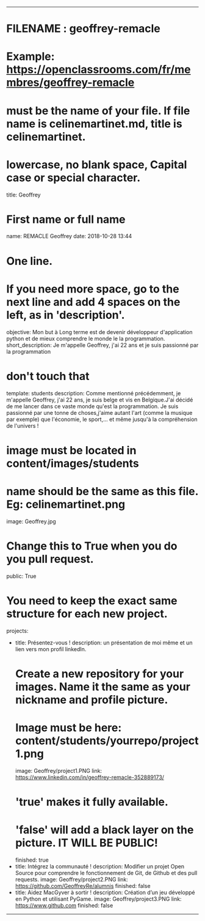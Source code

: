 ---

# FILENAME : geoffrey-remacle
# Example: https://openclassrooms.com/fr/membres/geoffrey-remacle
# must be the name of your file. If file name is celinemartinet.md, title is celinemartinet.
# lowercase, no blank space, Capital case or special character.
title: Geoffrey

# First name or full name
name: REMACLE Geoffrey
date: 2018-10-28 13:44

# One line.
# If you need more space, go to the next line and add 4 spaces on the left, as in 'description'.
objective: Mon but à Long terme est de devenir développeur d'application python et de mieux comprendre le monde le la programmation.
short_description: Je m'appelle Geoffrey, j'ai 22 ans et je suis passionné par la programmation

# don't touch that
template: students
description:
    Comme mentionné précédemment, je m'appelle Geoffrey, j'ai 22 ans, je suis belge et
    vis en Belgique.J'ai décidé de me lancer dans ce vaste monde qu'est la programmation.
    Je suis passionné par une tonne de choses,j'aime autant l'art (comme la musique par exemple)
    que l'économie, le sport,... et même jusqu'à la compréhension de l'univers !


# image must be located in content/images/students
# name should be the same as this file. Eg: celinemartinet.png
image: Geoffrey.jpg

# Change this to True when you do you pull request.
public: True

# You need to keep the exact same structure for each new project.
projects:
  - title: Présentez-vous !
    description: un présentation de moi même et un lien vers mon profil linkedIn.
    # Create a new repository for your images. Name it the same as your nickname and profile picture.
    # Image must be here: content/students/yourrepo/project1.png
    image: Geoffrey/project1.PNG
    link: https://www.linkedin.com/in/geoffrey-remacle-352889173/
    # 'true' makes it fully available.
    # 'false' will add a black layer on the picture. IT WILL BE PUBLIC!
    finished: true
  - title: Intégrez la communauté !
    description: Modifier un projet Open Source pour comprendre le fonctionnement de Git, de Github et des pull requests. 
    image: Geoffrey/project2.PNG
    link: https://github.com/GeoffreyRe/alumnis
    finished: false
  - title: Aidez MacGyver à sortir !
    description: Création d’un jeu développé en Python et utilisant PyGame.
    image: Geoffrey/project3.PNG
    link: https://www.github.com
    finished: false
---